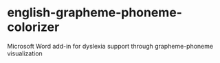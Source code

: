 # english-grapheme-phoneme-colorizer
Microsoft Word add-in for dyslexia support through grapheme-phoneme visualization
